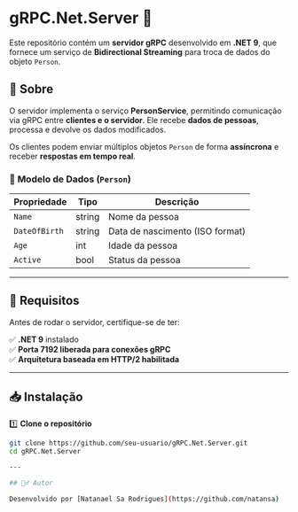 ﻿# gRPC.Net.Server 🚀

Este repositório contém um **servidor gRPC** desenvolvido em **.NET 9**, que fornece um serviço de **Bidirectional Streaming** para troca de dados do objeto `Person`.

## 📖 Sobre

O servidor implementa o serviço **PersonService**, permitindo comunicação via gRPC entre **clientes e o servidor**. Ele recebe **dados de pessoas**, processa e devolve os dados modificados.

Os clientes podem enviar múltiplos objetos `Person` de forma **assíncrona** e receber **respostas em tempo real**.

### 🔹 **Modelo de Dados (`Person`)**
| Propriedade    | Tipo     | Descrição                          |
|---------------|---------|----------------------------------|
| `Name`        | string  | Nome da pessoa                   |
| `DateOfBirth` | string  | Data de nascimento (ISO format) |
| `Age`         | int     | Idade da pessoa                  |
| `Active`      | bool    | Status da pessoa                 |

---

## 📌 Requisitos

Antes de rodar o servidor, certifique-se de ter:

✅ **.NET 9** instalado  
✅ **Porta 7192 liberada para conexões gRPC**  
✅ **Arquitetura baseada em HTTP/2 habilitada**  

---

## 📥 Instalação

1️⃣ **Clone o repositório**
```sh
git clone https://github.com/seu-usuario/gRPC.Net.Server.git
cd gRPC.Net.Server

---

## 🙋‍♂️ Autor

Desenvolvido por [Natanael Sa Rodrigues](https://github.com/natansa)
